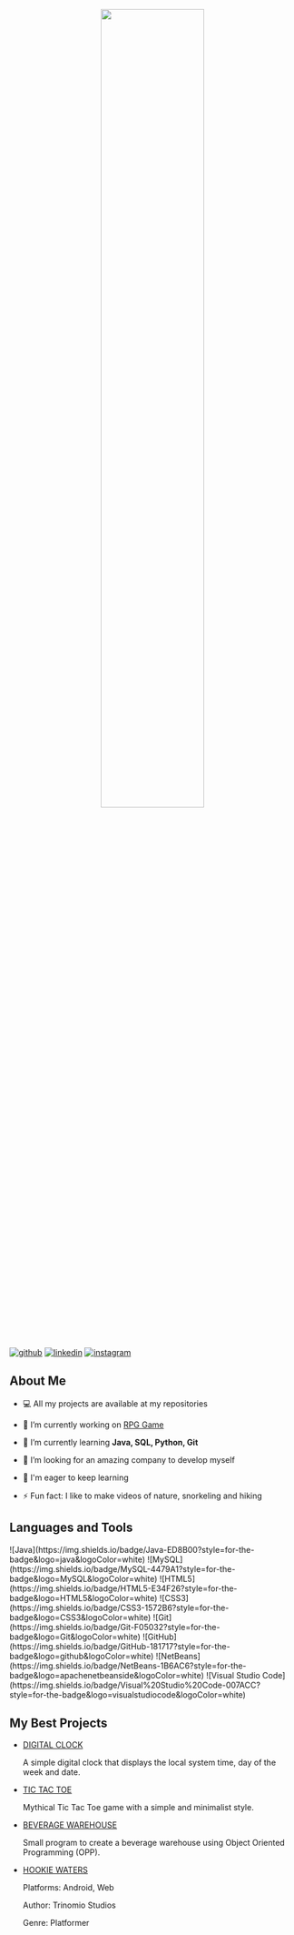 <p align = "center">
  <img src="https://github.com/lgomezruiz/lgomezruiz/assets/97950503/d50af19a-60bd-4e3f-9d9a-fd927231b735" height=60% width=60%>
</p>

[![github](https://img.shields.io/static/v1?label=&message=github&color=171515&logo=github&logoColor=white&style=for-the-badge)](https://github.com/lgomezruiz)
[![linkedin](https://img.shields.io/static/v1?label=&message=linkedin&color=0e76a8&logo=linkedin&logoColor=white&style=for-the-badge)](https://www.linkedin.com/in/lgomezruiz/)
[![instagram](https://img.shields.io/badge/Instagram-E4405F?style=for-the-badge&logo=instagram&logoColor=white)](https://www.instagram.com/onebreathlaura/)

## About Me

- 💻 All my projects are available at my repositories

- 🔭 I’m currently working on [RPG Game](https://github.com/lgomezruiz/RPG_GAME1)

- 🌱 I’m currently learning **Java, SQL, Python, Git**

- 👀 I’m looking for an amazing company to develop myself

- 💪 I'm eager to keep learning
  
- ⚡ Fun fact: I like to make videos of nature, snorkeling and hiking

## Languages and Tools
<p align = "left">
  ![Java](https://img.shields.io/badge/Java-ED8B00?style=for-the-badge&logo=java&logoColor=white)
  ![MySQL](https://img.shields.io/badge/MySQL-4479A1?style=for-the-badge&logo=MySQL&logoColor=white)
  ![HTML5](https://img.shields.io/badge/HTML5-E34F26?style=for-the-badge&logo=HTML5&logoColor=white)
  ![CSS3](https://img.shields.io/badge/CSS3-1572B6?style=for-the-badge&logo=CSS3&logoColor=white)
  ![Git](https://img.shields.io/badge/Git-F05032?style=for-the-badge&logo=Git&logoColor=white)
  ![GitHub](https://img.shields.io/badge/GitHub-181717?style=for-the-badge&logo=github&logoColor=white)
  ![NetBeans](https://img.shields.io/badge/NetBeans-1B6AC6?style=for-the-badge&logo=apachenetbeanside&logoColor=white)
  ![Visual Studio Code](https://img.shields.io/badge/Visual%20Studio%20Code-007ACC?style=for-the-badge&logo=visualstudiocode&logoColor=white)
</p>

<!-- <p><img align="center" src="https://github-readme-stats.vercel.app/api/top-langs?username=lgomezruiz&show_icons=true&locale=en&layout=compact" alt="lgomezruiz" /></p> -->

## My Best Projects

- [DIGITAL CLOCK](https://github.com/lgomezruiz/Digital-Clock)

  A simple digital clock that displays the local system time, day of the week and date.

- [TIC TAC TOE](https://github.com/lgomezruiz/Tic-Tac-Toe.git)

  Mythical Tic Tac Toe game with a simple and minimalist style.

- [BEVERAGE WAREHOUSE](https://github.com/lgomezruiz/Beverage-Warehouse)

  Small program to create a beverage warehouse using Object Oriented Programming (OPP).
  
- [HOOKIE WATERS](https://trinomiostudios.itch.io/hooky-waters-webgl)

  Platforms: Android, Web

  Author: Trinomio Studios

  Genre: Platformer
